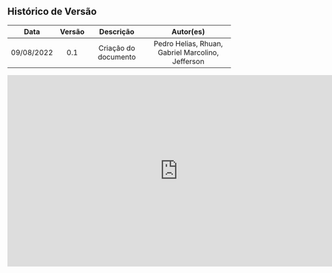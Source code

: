 ## Histórico de Versão


|    Data    | Versão |      Descrição       |                     Autor(es)                     |
| :--------: | :----: | :------------------: | :-----------------------------------------------: |
| 09/08/2022 |  0.1   | Criação do documento | Pedro Helias, Rhuan, Gabriel Marcolino, Jefferson |


<iframe src="https://miro.com/app/live-embed/uXjVPfoVw3E=/?moveToViewport=-9226,-24712,21043,10668&embedId=345108015032" scrolling="no" allowfullscreen width="768" height="432" frameborder="0"></iframe>

